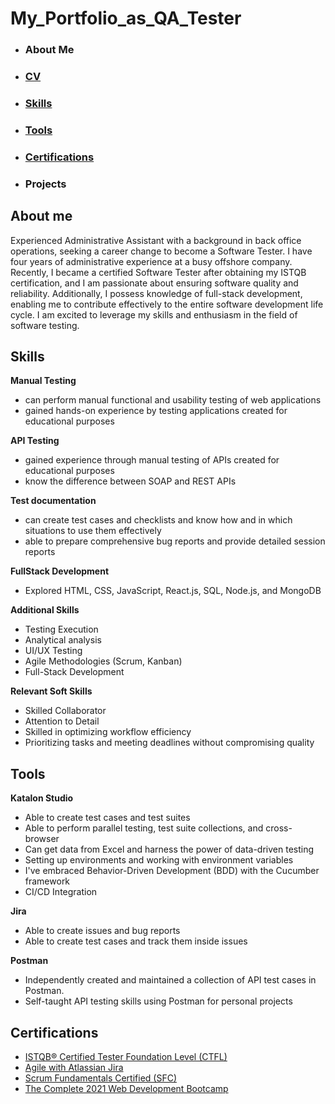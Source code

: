 # My_Portfolio_as_QA_Tester
* ### About Me
* ### [CV](https://drive.google.com/file/d/1lEhISUhLuNdVH1OG4qfC1CiD4zgyk58f/view?usp=sharing)
* ### [Skills](#skills)
* ### [Tools](#tools)
* ### [Certifications](#certifications)
* ### Projects



## About me

Experienced Administrative Assistant with a background in back office operations, seeking a career change to become a Software Tester. I have four years of administrative experience at a busy offshore company. Recently, I became a certified Software Tester after obtaining my ISTQB certification, and I am passionate about ensuring software quality and reliability. Additionally, I possess knowledge of full-stack development, enabling me to contribute effectively to the entire software development life cycle. I am excited to leverage my skills and enthusiasm in the field of software testing.

## Skills
__Manual Testing__
* can perform manual functional and usability testing of web applications
* gained hands-on experience by testing applications created for educational purposes

__API Testing__
* gained experience through manual testing of APIs created for educational purposes
* know the difference between SOAP and REST APIs

__Test documentation__
* can create test cases and checklists and know how and in which situations to use them effectively
* able to prepare comprehensive bug reports and provide detailed session reports

__FullStack Development__
* Explored HTML, CSS, JavaScript, React.js, SQL, Node.js, and MongoDB

__Additional Skills__
* Testing Execution
* Analytical analysis 
* UI/UX Testing
* Agile Methodologies (Scrum, Kanban)
* Full-Stack Development

__Relevant Soft Skills__
* Skilled Collaborator
* Attention to Detail
* Skilled in optimizing workflow efficiency
* Prioritizing tasks and meeting deadlines without compromising quality

## Tools
__Katalon Studio__
* Able to  create test cases and test suites
* Able to perform parallel testing, test suite collections, and cross-browser
* Can get data from Excel and harness the power of data-driven testing
* Setting up environments and working with environment variables
* I've embraced Behavior-Driven Development (BDD) with the Cucumber framework
* CI/CD Integration

__Jira__
* Able to create issues and bug reports
* Able to create test cases and track them inside issues

__Postman__
* Independently created and maintained a collection of API test cases in Postman.
* Self-taught API testing skills using Postman for personal projects

## Certifications
* [ISTQB® Certified Tester Foundation Level (CTFL)](https://credly.com/badges/f262c09c-2217-45c7-ad17-30536d077356)
* [Agile with Atlassian Jira](https://www.coursera.org/account/accomplishments/certificate/THGMNYB45RGT)
* [Scrum Fundamentals Certified (SFC)](https://www.scrumstudy.com/certification/verify?type=SFC&number=995822)
* [The Complete 2021 Web Development Bootcamp](https://www.udemy.com/certificate/UC-4218df2f-97be-4002-9581-e15fce8cb7e4/)
